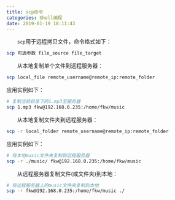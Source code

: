 ```yaml
---
title: scp命令
categories: Shell编程
date: 2019-01-19 18:11:43
---
```

&emsp;&emsp;`scp`用于远程拷贝文件，命令格式如下：<!--more-->

``` bash
scp 可选参数 file_source file_target
```

&emsp;&emsp;从本地复制单个文件到远程服务器：

``` bash
scp local_file remote_username@remote_ip:remote_folder
```

应用实例如下：

``` bash
# 复制当前目录下的1.mp3至服务器
scp 1.mp3 fkw@192.168.0.235:/home/fkw/music
```

&emsp;&emsp;从本地复制文件夹到远程服务器：

``` bash
scp -r local_folder remote_username@remote_ip:remote_folder
```

应用实例如下：

``` bash
# 将本地music文件夹复制到远程服务器
scp -r ./music/ fkw@192.168.0.235:/home/fkw/music
```

&emsp;&emsp;从远程服务器复制文件(或文件夹)到本地：

``` bash
# 将远程服务器上的music文件夹复制到本地
scp -r fkw@192.168.0.235:/home/fkw/music ./
```